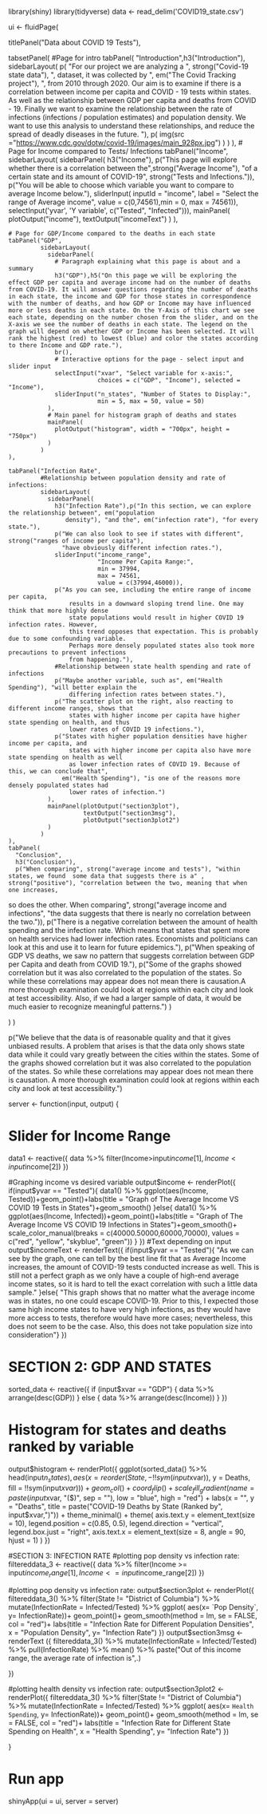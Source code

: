 library(shiny)
library(tidyverse)
data <- read_delim('COVID19_state.csv')


ui <- fluidPage(
  
  titlePanel("Data about COVID 19 Tests"),
  
  
  tabsetPanel(
    #Page for intro
    tabPanel(
      "Introduction",h3("Introduction"),
      sidebarLayout(
        p(
          "For our project we are analyzing a ",
          strong("Covid-19 state data"),
          ", dataset, it was collected by ",
          em("The Covid Tracking project"),
          ",
                             from 2010 through 2020. Our aim is to examine if there is a correlation between income per capita and COVID -
                             19 tests within states. As well as the relationship between GDP per capita and deaths from COVID -
                             19. Finally we want to examine the relationship between the rate of infections (infections /
                             population estimates) and population density. We want to use this analysis to understand these relationships,
                             and reduce the spread of deadly diseases in the future.
                            "),
        p(
          img(src ="https://www.cdc.gov/dotw/covid-19/images/main_928px.jpg")
        )
      )
    ),
    # Page for Income compared to Tests/ Infections
    tabPanel("Income", 
             sidebarLayout(
               sidebarPanel(
                 h3("Income"), p("This page will explore whether there is a correlation between the",strong("Average Income"), 
                                 "of a certain state and its amount of COVID-19", strong("Tests and Infections.")), 
                 p("You will be able to choose which variable you want to compare to average Income below."),
                 sliderInput(
                   inputId = "income", label = "Select the range of Average income", value = c(0,74561),min = 0, max = 74561)),
               selectInput('yvar', 'Y variable', c("Tested", "Infected"))), 
             mainPanel(
               plotOutput("income"), textOutput("incomeText")
             )
    ),
    
    # Page for GDP/Income compared to the deaths in each state
    tabPanel("GDP",
             sidebarLayout(
               sidebarPanel(
                 # Paragraph explaining what this page is about and a summary
                 h3("GDP"),h5("On this page we will be exploring the effect GDP per capita and average income had on the number of deaths from COVID-19. It will answer questions regarding the number of deaths in each state, the income and GDP for those states in correspondence with the number of deaths, and how GDP or Income may have influenced more or less deaths in each state. On the Y-Axis of this chart we see each state, depending on the number chosen from the slider, and on the X-axis we see the number of deaths in each state. The legend on the graph will depend on whether GDP or Income has been selected. It will rank the highest (red) to lowest (blue) and color the states according to there Income and GDP rate."),
                 br(),
                 # Interactive options for the page - select input and slider input
                 selectInput("xvar", "Select variable for x-axis:",
                             choices = c("GDP", "Income"), selected = "Income"),
                 sliderInput("n_states", "Number of States to Display:",
                             min = 5, max = 50, value = 50)
               ),
               # Main panel for histogram graph of deaths and states 
               mainPanel(
                 plotOutput("histogram", width = "700px", height = "750px")
               )
             )
    ),
    
    tabPanel("Infection Rate",
             #Relationship between population density and rate of infections:
             sidebarLayout(
               sidebarPanel(
                 h3("Infection Rate"),p("In this section, we can explore the relationship between", em("population
                    density"), "and the", em("infection rate"), "for every state."),
                 p("We can also look to see if states with different", strong("ranges of income per capita"), 
                   "have obviously different infection rates."),
                 sliderInput("income_range",
                             "Income Per Capita Range:",
                             min = 37994,
                             max = 74561,
                             value = c(37994,46000)),
                 p("As you can see, including the entire range of income per capita, 
                     results in a downward sloping trend line. One may think that more highly dense 
                     state populations would result in higher COVID 19 infection rates. However,
                     this trend opposes that expectation. This is probably due to some confounding variable. 
                     Perhaps more densely populated states also took more precautions to prevent infections 
                     from happening."),
                 #Relationship between state health spending and rate of infections
                 p("Maybe another variable, such as", em("Health Spending"), "will better explain the 
                     differing infection rates between states."),
                 p("The scatter plot on the right, also reacting to different income ranges, shows that 
                     states with higher income per capita have higher state spending on health, and thus
                     lower rates of COVID 19 infections."),
                 p("States with higher population densities have higher income per capita, and 
                     states with higher income per capita also have more state spending on health as well 
                     as lower infection rates of COVID 19. Because of this, we can conclude that", 
                   em("Health Spending"), "is one of the reasons more densely populated states had
                     lower rates of infection.")
               ),
               mainPanel(plotOutput("section3plot"),
                         textOutput("section3msg"),
                         plotOutput("section3plot2")
               )
             )
    ),
    tabPanel(
      "Conclusion",
      h3("Conclusion"),
      p("When comparing", strong("average income and tests"), "within states, we found  some data that suggests there is a" , strong("positive"), "correlation between the two, meaning that when one increases,
  so does the other. When comparing", strong("average income and infections", "the data suggests that there is nearly no correlation between the two.")), 
      p("There is a 
  negative correlation between the amount of health spending and the infection rate.
         Which means that states that spent more on health services had lower infection rates.
         Economists and politicians can look at this and use it to learn for future epidemics."), 
      p("When speaking of GDP VS deaths, we saw no pattern that suggests correlation between GDP per Capita
                                                                                                    and death from COVID 19."), 
      p("Some of the graphs showed correlation but it was also 
         correlated to the population of the states.
         So while these correlations may appear does not mean there is causation.A more thorough examination could look at 
          regions within each city and look at test accessibility. Also, if we had a larger sample of data, it would be much easier to recognize meaningful patterns.")
    )
    
  )
)

p("We believe that the data is of reasonable quality and that it gives unbiased results.
A problem that arises is that the data only shows state data while it could vary greatly
between the cities within the states. Some of the graphs showed correlation but it was also 
correlated to the population of the states.
So while these correlations may appear does not mean there is causation.
A more thorough examination could look at regions within each city and look at test accessibility.")



server <- function(input, output) {
  # Slider for Income Range
  data1 <- reactive({
    data %>% 
      filter(Income>input$income[1], Income<input$income[2])
  })
  
  #Graphing income vs desired variable
  output$income <- renderPlot({
    if(input$yvar == "Tested"){
      data1() %>% 
        ggplot(aes(Income, Tested))+geom_point()+labs(title = "Graph of The Average Income VS COVID 19 Tests in States")+geom_smooth() 
    }else{
      data1() %>% 
        ggplot(aes(Income, Infected))+geom_point()+labs(title = "Graph of The Average Income VS COVID 19 Infections in States")+geom_smooth()+
        scale_color_manual(breaks = c(40000.50000,60000,70000), values = c("red", "yellow", "skyblue", "green"))
    }
  })
  #Text depending on input
  output$incomeText <- renderText({
    if(input$yvar == "Tested"){
      "As we can see by the graph, one can tell by the best line fit that as Average Income increases, 
      the amount of COVID-19 tests conducted increase as well. This is still not a perfect graph as we only have a couple of high-end average income states, so it is hard to 
      tell the exact correlation with such a little data sample."
    }else{
      "This graph shows that no matter what the average income was in states, no one could escape COVID-19. Prior to this, I expected those same high income states to have very high 
      infections, as they would have more access to tests, therefore would have more cases; nevertheless, this does not seem to be the case. Also, this does not take population size 
      into consideration"} 
  })
  # SECTION 2: GDP AND STATES
  sorted_data <- reactive({
    if (input$xvar == "GDP") {
      data %>% 
        arrange(desc(GDP))
    } else {
      data %>% 
        arrange(desc(Income))
    }
  })
  
  # Histogram for states and deaths ranked by variable
  output$histogram <- renderPlot({
    ggplot(sorted_data() %>% head(input$n_states), aes(x = reorder(State, -!!sym(input$xvar)), y = Deaths, fill = !!sym(input$xvar))) +
      geom_col() +
      coord_flip() +
      scale_fill_gradient(name = paste(input$xvar, "($)", sep = ""), low = "blue", high = "red") +
      labs(x = "", y = "Deaths", title = paste("COVID-19 Deaths by State (Ranked by", input$xvar,")")) +
      theme_minimal() +
      theme(
        axis.text.y = element_text(size = 10),
        legend.position = c(0.85, 0.5),
        legend.direction = "vertical",
        legend.box.just = "right",
        axis.text.x = element_text(size = 8, angle = 90, hjust = 1)
      )
  })
  
  #SECTION 3: INFECTION RATE
  #plotting pop density vs infection rate:
  filtereddata_3 <- reactive({
    data %>% 
      filter(Income >= input$income_range[1],
             Income <= input$income_range[2])
  })
  
  #plotting pop density vs infection rate:
  output$section3plot <- renderPlot({
    filtereddata_3() %>%
      filter(State != "District of Columbia") %>% 
      mutate(InfectionRate = Infected/Tested) %>% 
      ggplot( aes(x= `Pop Density`, y= InfectionRate))+
      geom_point()+
      geom_smooth(method = lm, se = FALSE, col = "red")+
      labs(title = "Infection Rate for Different Population Densities",
           x = "Population Density",
           y= "Infection Rate")
  })
  output$section3msg <- renderText ({
    filtereddata_3() %>% 
      mutate(InfectionRate = Infected/Tested) %>%
      pull(InfectionRate) %>% 
      mean() %>% 
      paste("Out of this income range, the average rate of infection is",.)
    
  })
  
  #plotting health density vs infection rate:
  output$section3plot2 <- renderPlot({
    filtereddata_3() %>%
      filter(State != "District of Columbia") %>% 
      mutate(InfectionRate = Infected/Tested) %>% 
      ggplot( aes(x= `Health Spending`, y= InfectionRate))+
      geom_point()+
      geom_smooth(method = lm, se = FALSE, col = "red")+
      labs(title = "Infection Rate for Different State Spending on Health",
           x = "Health Spending",
           y= "Infection Rate")
  })
  
  
}

# Run app

shinyApp(ui = ui, server = server)
